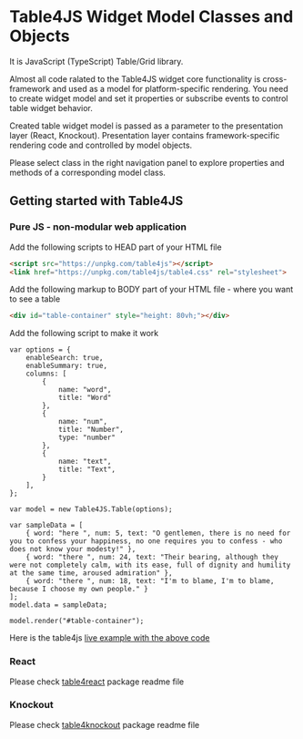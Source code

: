 # Table4JS Widget Model Classes and Objects
It is JavaScript (TypeScript) Table/Grid library.

Almost all code ralated to the Table4JS widget core functionality is cross-framework and used as a model for platform-specific rendering. You need to create widget model and set it properties or subscribe events to control table widget behavior.

Created table widget model is passed as a parameter to the presentation layer (React, Knockout). Presentation layer contains framework-specific rendering code and controlled by model objects.

Please select class in the right navigation panel to explore properties and methods of a corresponding model class.

## Getting started with Table4JS

### Pure JS - non-modular web application

Add the following scripts to HEAD part of your HTML file
```HTML
<script src="https://unpkg.com/table4js"></script>
<link href="https://unpkg.com/table4js/table4.css" rel="stylesheet">
```

Add the following markup to BODY part of your HTML file - where you want to see a table
```HTML
<div id="table-container" style="height: 80vh;"></div>
```

Add the following script to make it work
```JS
var options = {
    enableSearch: true,
    enableSummary: true,
    columns: [
        {
            name: "word",
            title: "Word"
        },
        {
            name: "num",
            title: "Number",
            type: "number"
        },
        {
            name: "text",
            title: "Text",
        }
    ],
};

var model = new Table4JS.Table(options);

var sampleData = [
    { word: "here ", num: 5, text: "O gentlemen, there is no need for you to confess your happiness, no one requires you to confess - who does not know your modesty!" },
    { word: "there ", num: 24, text: "Their bearing, although they were not completely calm, with its ease, full of dignity and humility at the same time, aroused admiration" },
    { word: "there ", num: 18, text: "I'm to blame, I'm to blame, because I choose my own people." }
];
model.data = sampleData;

model.render("#table-container");
```

Here is the table4js [live example with the above code](https://plnkr.co/edit/wBrB0EznDixVV1ra?open=lib%2Fscript.js&preview)

### React

Please check [table4react](https://www.npmjs.com/package/table4react) package readme file

### Knockout

Please check [table4knockout](https://www.npmjs.com/package/table4knockout) package readme file
